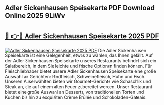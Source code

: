 ## Adler Sickenhausen Speisekarte PDF Download Online 2025 9LiWv

# <h2><a href="http://gce2h57.nevu.top/?p=Adler+Sickenhausen+Speisekarte">🔗 👉🔴 Adler Sickenhausen Speisekarte 2025 PDF</a></h2>

[![Adler Sickenhausen Speisekarte 2025 PDF](https://i.imgur.com/dBaPXMq.png)](http://gce2h57.nevu.top/?p=Adler+Sickenhausen+Speisekarte)
Die Adler Sickenhausen Speisekarte ist eine Gelegenheit, etwas zu wählen, das Ihnen gefällt. Auf der Adler Sickenhausen Speisekarte unseres Restaurants befindet sich ein Salatbereich, in dem Sie leichte und frische Optionen finden können. Für Fleischliebhaber bietet unsere Adler Sickenhausen Speisekarte eine große Auswahl an Gerichten: Rindfleisch, Schweinefleisch, Huhn und Fisch. Unseren Auserwählten bieten wir Gourmet-Gerichte wie Schaschlik und Steak an, die auf einem alten Feuer zubereitet werden. Unser Restaurant bietet eine große Auswahl an Desserts, von traditionellen Torten und Kuchen bis hin zu exquisiten Crème Brûlée und Schokoladen-Gateais.
